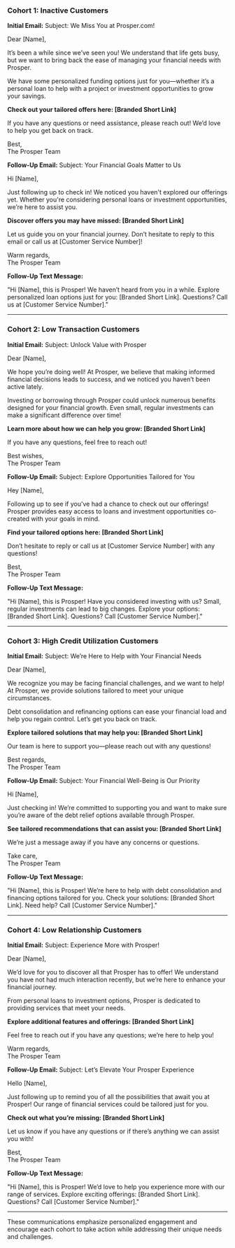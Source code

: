 ### Cohort 1: Inactive Customers

**Initial Email:**
Subject: We Miss You at Prosper.com!

Dear [Name],

It’s been a while since we’ve seen you! We understand that life gets busy, but we want to bring back the ease of managing your financial needs with Prosper. 

We have some personalized funding options just for you—whether it’s a personal loan to help with a project or investment opportunities to grow your savings. 

**Check out your tailored offers here: [Branded Short Link]**

If you have any questions or need assistance, please reach out! We’d love to help you get back on track.

Best,  
The Prosper Team

**Follow-Up Email:**
Subject: Your Financial Goals Matter to Us

Hi [Name],

Just following up to check in! We noticed you haven't explored our offerings yet. Whether you're considering personal loans or investment opportunities, we’re here to assist you.

**Discover offers you may have missed: [Branded Short Link]**

Let us guide you on your financial journey. Don’t hesitate to reply to this email or call us at [Customer Service Number]!

Warm regards,  
The Prosper Team

**Follow-Up Text Message:**

"Hi [Name], this is Prosper! We haven’t heard from you in a while. Explore personalized loan options just for you: [Branded Short Link]. Questions? Call us at [Customer Service Number]."

---

### Cohort 2: Low Transaction Customers

**Initial Email:**
Subject: Unlock Value with Prosper

Dear [Name],

We hope you’re doing well! At Prosper, we believe that making informed financial decisions leads to success, and we noticed you haven’t been active lately.

Investing or borrowing through Prosper could unlock numerous benefits designed for your financial growth. Even small, regular investments can make a significant difference over time!

**Learn more about how we can help you grow: [Branded Short Link]**

If you have any questions, feel free to reach out!

Best wishes,  
The Prosper Team

**Follow-Up Email:**
Subject: Explore Opportunities Tailored for You

Hey [Name],

Following up to see if you’ve had a chance to check out our offerings! Prosper provides easy access to loans and investment opportunities co-created with your goals in mind.

**Find your tailored options here: [Branded Short Link]**

Don’t hesitate to reply or call us at [Customer Service Number] with any questions!

Best,  
The Prosper Team

**Follow-Up Text Message:**

"Hi [Name], this is Prosper! Have you considered investing with us? Small, regular investments can lead to big changes. Explore your options: [Branded Short Link]. Questions? Call [Customer Service Number]."

---

### Cohort 3: High Credit Utilization Customers

**Initial Email:**
Subject: We’re Here to Help with Your Financial Needs

Dear [Name],

We recognize you may be facing financial challenges, and we want to help! At Prosper, we provide solutions tailored to meet your unique circumstances.

Debt consolidation and refinancing options can ease your financial load and help you regain control. Let’s get you back on track.

**Explore tailored solutions that may help you: [Branded Short Link]**

Our team is here to support you—please reach out with any questions!

Best regards,  
The Prosper Team

**Follow-Up Email:**
Subject: Your Financial Well-Being is Our Priority

Hi [Name],

Just checking in! We’re committed to supporting you and want to make sure you’re aware of the debt relief options available through Prosper.

**See tailored recommendations that can assist you: [Branded Short Link]**

We’re just a message away if you have any concerns or questions.

Take care,  
The Prosper Team

**Follow-Up Text Message:**

"Hi [Name], this is Prosper! We’re here to help with debt consolidation and financing options tailored for you. Check your solutions: [Branded Short Link]. Need help? Call [Customer Service Number]."

---

### Cohort 4: Low Relationship Customers

**Initial Email:**
Subject: Experience More with Prosper!

Dear [Name],

We’d love for you to discover all that Prosper has to offer! We understand you have not had much interaction recently, but we’re here to enhance your financial journey.

From personal loans to investment options, Prosper is dedicated to providing services that meet your needs.

**Explore additional features and offerings: [Branded Short Link]**

Feel free to reach out if you have any questions; we’re here to help you!

Warm regards,  
The Prosper Team

**Follow-Up Email:**
Subject: Let’s Elevate Your Prosper Experience

Hello [Name],

Just following up to remind you of all the possibilities that await you at Prosper! Our range of financial services could be tailored just for you.

**Check out what you’re missing: [Branded Short Link]**

Let us know if you have any questions or if there’s anything we can assist you with!

Best,  
The Prosper Team

**Follow-Up Text Message:**

"Hi [Name], this is Prosper! We’d love to help you experience more with our range of services. Explore exciting offerings: [Branded Short Link]. Questions? Call [Customer Service Number]." 

---

These communications emphasize personalized engagement and encourage each cohort to take action while addressing their unique needs and challenges.